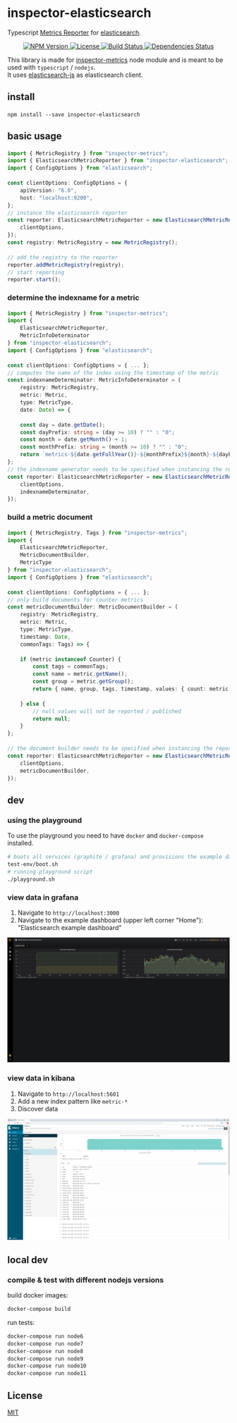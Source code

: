 # inspector-elasticsearch
Typescript [Metrics Reporter](https://github.com/rstiller/inspector-metrics/blob/master/lib/metrics/metric-reporter.ts) for
[elasticsearch](https://www.elastic.co/de/products/elasticsearch).

<p align="center">
    <a href="https://www.npmjs.org/package/inspector-elasticsearch">
        <img src="https://img.shields.io/npm/v/inspector-elasticsearch.svg" alt="NPM Version">
    </a>
    <a href="https://www.npmjs.org/package/inspector-elasticsearch">
        <img src="https://img.shields.io/npm/l/inspector-elasticsearch.svg" alt="License">
    </a>
    <a href="https://travis-ci.org/rstiller/inspector-elasticsearch">
        <img src="http://img.shields.io/travis/rstiller/inspector-elasticsearch/master.svg" alt="Build Status">
    </a>
    <a href="https://david-dm.org/rstiller/inspector-elasticsearch">
        <img src="https://img.shields.io/david/rstiller/inspector-elasticsearch.svg" alt="Dependencies Status">
    </a>
</p>

This library is made for [inspector-metrics](https://github.com/rstiller/inspector-metrics) node module and
is meant to be used with `typescript` / `nodejs`.  
It uses [elasticsearch-js](https://github.com/elastic/elasticsearch-js) as elasticsearch client.

## install

`npm install --save inspector-elasticsearch`

## basic usage

```typescript
import { MetricRegistry } from "inspector-metrics";
import { ElasticsearchMetricReporter } from "inspector-elasticsearch";
import { ConfigOptions } from "elasticsearch";

const clientOptions: ConfigOptions = {
    apiVersion: "6.0",
    host: "localhost:9200",
};
// instance the elasticsearch reporter
const reporter: ElasticsearchMetricReporter = new ElasticsearchMetricReporter({
    clientOptions,
});
const registry: MetricRegistry = new MetricRegistry();

// add the registry to the reporter
reporter.addMetricRegistry(registry);
// start reporting
reporter.start();
```

### determine the indexname for a metric

```typescript
import { MetricRegistry } from "inspector-metrics";
import {
    ElasticsearchMetricReporter,
    MetricInfoDeterminator
} from "inspector-elasticsearch";
import { ConfigOptions } from "elasticsearch";

const clientOptions: ConfigOptions = { ... };
// computes the name of the index using the timestamp of the metric
const indexnameDeterminator: MetricInfoDeterminator = (
    registry: MetricRegistry,
    metric: Metric,
    type: MetricType,
    date: Date) => {
    
    const day = date.getDate();
    const dayPrefix: string = (day >= 10) ? "" : "0";
    const month = date.getMonth() + 1;
    const monthPrefix: string = (month >= 10) ? "" : "0";
    return `metrics-${date.getFullYear()}-${monthPrefix}${month}-${dayPrefix}${day}`;
};
// the indexname generator needs to be specified when instancing the reporter
const reporter: ElasticsearchMetricReporter = new ElasticsearchMetricReporter({
    clientOptions,
    indexnameDeterminator, 
});
```

### build a metric document

```typescript
import { MetricRegistry, Tags } from "inspector-metrics";
import {
    ElasticsearchMetricReporter,
    MetricDocumentBuilder,
    MetricType
} from "inspector-elasticsearch";
import { ConfigOptions } from "elasticsearch";

const clientOptions: ConfigOptions = { ... };
// only build documents for counter metrics
const metricDocumentBuilder: MetricDocumentBuilder = (
    registry: MetricRegistry,
    metric: Metric,
    type: MetricType,
    timestamp: Date,
    commonTags: Tags) => {

    if (metric instanceof Counter) {
        const tags = commonTags;
        const name = metric.getName();
        const group = metric.getGroup();
        return { name, group, tags, timestamp, values: { count: metric.getCount() }, type };

    } else {
        // null values will not be reported / published
        return null;
    }
};

// the document builder needs to be specified when instancing the reporter
const reporter: ElasticsearchMetricReporter = new ElasticsearchMetricReporter({
    clientOptions,
    metricDocumentBuilder,
});
```

## dev

### using the playground

To use the playground you need to have `docker` and `docker-compose` installed.

```bash
# boots all services (graphite / grafana) and provisions the example dashboard
test-env/boot.sh
# running playground script
./playground.sh
```

### view data in grafana

1. Navigate to `http://localhost:3000`
1. Navigate to the example dashboard (upper left corner "Home"): "Elasticsearch example dashboard"

![Example Dashboard](assets/example-dashboard.png)

### view data in kibana

1. Navigate to `http://localhost:5601`
1. Add a new index pattern like `metric-*`
1. Discover data

![](assets/kibana.png)

## local dev

### compile & test with different nodejs versions

build docker images:  
```bash
docker-compose build
```

run tests:  
```bash
docker-compose run node6
docker-compose run node7
docker-compose run node8
docker-compose run node9
docker-compose run node10
docker-compose run node11
```

## License

[MIT](https://www.opensource.org/licenses/mit-license.php)
